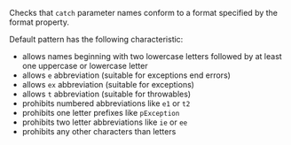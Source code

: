 Checks that `catch` parameter names conform to a format specified by the
format property.

Default pattern has the following characteristic:

* allows names beginning with two lowercase letters followed by at least one uppercase or lowercase letter
* allows `e` abbreviation (suitable for exceptions end errors)
* allows `ex` abbreviation (suitable for exceptions)
* allows `t` abbreviation (suitable for throwables)
* prohibits numbered abbreviations like `e1` or `t2`
* prohibits one letter prefixes like `pException`
* prohibits two letter abbreviations like `ie` or `ee`
* prohibits any other characters than letters
